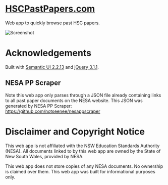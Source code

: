 # [HSCPastPapers.com](https://hscpastpapers.com)
Web app to quickly browse past HSC papers.

![Screenshot](https://raw.githubusercontent.com/notseenee/hscpastpapers/master/img/screenshot_fb_1.5.png)

# Acknowledgements
Built with [Semantic UI 2.2.13](http://semantic-ui.com) and
[jQuery 3.1.1](http://jquery.com).

## NESA PP Scraper
Note this web app only parses through a JSON file already containing links to
all past paper documents on the NESA website. This JSON was generated by
NESA PP Scraper: https://github.com/notseenee/nesappscraper

# Disclaimer and Copyright Notice
This web app is not affiliated with the NSW Education Standards Authority (NESA).
All documents linked to by this web app are owned by the
State of New South Wales, provided by NESA.

This web app does not store copies of any NESA documents. No ownership is
claimed over them. This web app was built for informational purposes only.
